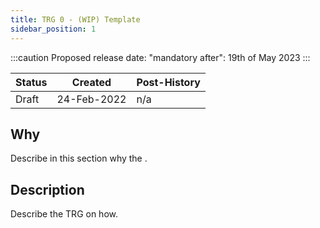 ```yaml
---
title: TRG 0 - (WIP) Template
sidebar_position: 1
---
```


:::caution
Proposed release date: "mandatory after": 19th of May 2023
:::

| Status | Created     | Post-History  |
|--------|-------------|---------------|
| Draft  | 24-Feb-2022 | n/a           |

## Why

Describe in this section why the .

## Description

Describe the TRG on how.
